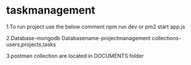 # taskmanagement
1.To run project use the below comment
   npm run dev or pm2 start app.js
   
 2.Database-mongodb
   Databasename-projectmanagement
   collections-users,projects,tasks
   
 3.postman collection are located in DOCUMENTS folder
